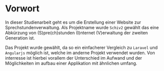 # Vorwort

In dieser Studienarbeit geht es um die Erstellung einer Website zur
Sprechstundenverwaltung. Als Projektname wurde `Schiv2` gewählt das eine 
Abkürzung von (S)pre(ch)stunden (I)nternet (V)erwaltung der zweiten Generation ist.

Das Projekt wurde gewählt, da so ein einfacherer Vergleich zu `Laravel` und 
`Angularjs` möglich ist, welche im anderne Projekt verwendet wurden.
Von interresse ist hierbei vorallem der Unterschied im Aufwand und der Möglichkeiten
im aufbau einer Applikation mit ähnlichen umfang.
